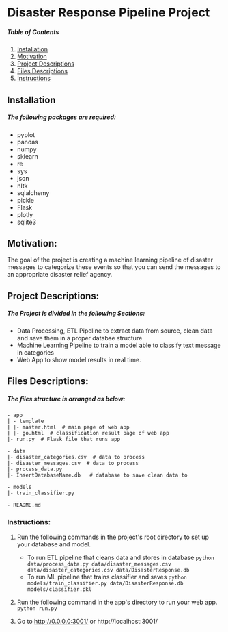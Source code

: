 # Disaster Response Pipeline Project
##### Table of Contents 

1. [Installation](#installation)  
2. [Motivation](#motivation)  
3. [Project Descriptions](#ProjectDescriptions)
4. [Files Descriptions](#FilesDescriptions)
5. [Instructions](#instructions)


## Installation <a name="installation"/>
##### The following packages are required:
- pyplot
- pandas
- numpy
- sklearn
- re
- sys
- json
- nltk
- sqlalchemy
- pickle
- Flask
- plotly
- sqlite3


## Motivation: <a name="motivation"/>
The goal of the project is creating a machine learning pipeline of disaster messages to categorize these events so that you can send the messages to an appropriate disaster relief agency.

## Project Descriptions: <a name="ProjectDescriptions"/>
##### The Project is divided in the following Sections:

- Data Processing, ETL Pipeline to extract data from source, clean data and save them in a proper databse structure
- Machine Learning Pipeline to train a model able to classify text message in categories
- Web App to show model results in real time.

## Files Descriptions: <a name="FilesDescriptions"/>
##### The files structure is arranged as below:
    - app
    | - template
    | |- master.html  # main page of web app
    | |- go.html  # classification result page of web app
    |- run.py  # Flask file that runs app

    - data
    |- disaster_categories.csv  # data to process 
    |- disaster_messages.csv  # data to process
    |- process_data.py
    |- InsertDatabaseName.db   # database to save clean data to

    - models
    |- train_classifier.py 

    - README.md

### Instructions:<a name="instructions"/>
 1. Run the following commands in the project's root directory to set up your database and model.

    - To run ETL pipeline that cleans data and stores in database
        `python data/process_data.py data/disaster_messages.csv data/disaster_categories.csv data/DisasterResponse.db`
    - To run ML pipeline that trains classifier and saves
        `python models/train_classifier.py data/DisasterResponse.db models/classifier.pkl`

 2. Run the following command in the app's directory to run your web app.
    `python run.py`

 3. Go to http://0.0.0.0:3001/ or http://localhost:3001/


